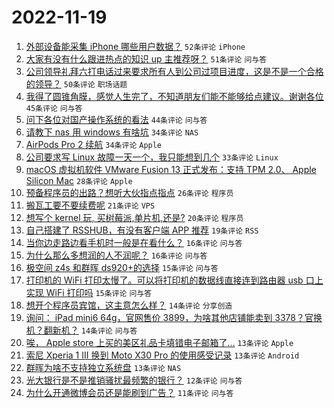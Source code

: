# 2022-11-19

1. [外部设备能采集 iPhone 哪些用户数据？](https://www.v2ex.com/t/896371) `52条评论` `iPhone`
1. [大家有没有什么跟进热点的知识 up 主推荐呀？](https://www.v2ex.com/t/896370) `51条评论` `问与答`
1. [公司领导礼拜六打电话过来要求所有人到公司过项目进度，这是不是一个合格的领导？](https://www.v2ex.com/t/896399) `50条评论` `职场话题`
1. [我得了圆锥角膜，感觉人生完了，不知道朋友们能不能够给点建议。谢谢各位](https://www.v2ex.com/t/896412) `45条评论` `问与答`
1. [问下各位对国产操作系统的看法](https://www.v2ex.com/t/896404) `44条评论` `问与答`
1. [请教下 nas 用 windows 有啥坑](https://www.v2ex.com/t/896363) `34条评论` `NAS`
1. [AirPods Pro 2 续航](https://www.v2ex.com/t/896366) `34条评论` `Apple`
1. [公司要求写 Linux 故障一天一个，我只能想到几个](https://www.v2ex.com/t/896393) `33条评论` `Linux`
1. [macOS 虚拟机软件 VMware Fusion 13 正式发布：支持 TPM 2.0、 Apple Silicon Mac](https://www.v2ex.com/t/896350) `28条评论` `Apple`
1. [预备程序员的出路？想听大伙指点指点](https://www.v2ex.com/t/896437) `26条评论` `程序员`
1. [搬瓦工要不要续费呢](https://www.v2ex.com/t/896392) `21条评论` `VPS`
1. [想写个 kernel 玩, 买树莓派,单片机,还是?](https://www.v2ex.com/t/896424) `20条评论` `程序员`
1. [自己搭建了 RSSHUB，有没有客户端 APP 推荐](https://www.v2ex.com/t/896379) `19条评论` `RSS`
1. [当你边走路边看手机时一般是在看什么？](https://www.v2ex.com/t/896428) `16条评论` `问与答`
1. [为什么那么多想润的人不润呢？](https://www.v2ex.com/t/896402) `16条评论` `问与答`
1. [极空间 z4s 和群晖 ds920+的选择](https://www.v2ex.com/t/896397) `15条评论` `问与答`
1. [打印机的 WiFi 打印太慢了。可以将打印机的数据线直接连到路由器 usb 口上实现 WiFi 打印吗](https://www.v2ex.com/t/896356) `15条评论` `问与答`
1. [想开个程序员宾馆，这主意怎么样？](https://www.v2ex.com/t/896467) `14条评论` `分享创造`
1. [询问： iPad mini6 64g，官网售价 3899，为啥其他店铺能卖到 3378？官换机？翻新机？](https://www.v2ex.com/t/896355) `14条评论` `问与答`
1. [唉， Apple store 上买的美区礼品卡填错电子邮箱了...](https://www.v2ex.com/t/896469) `13条评论` `Apple`
1. [索尼 Xperia 1 III 换到 Moto X30 Pro 的使用感受记录](https://www.v2ex.com/t/896439) `13条评论` `Android`
1. [群晖为啥不支持独立系统盘](https://www.v2ex.com/t/896351) `13条评论` `NAS`
1. [光大银行是不是推销骚扰最频繁的银行？](https://www.v2ex.com/t/896358) `12条评论` `问与答`
1. [为什么开通微博会员还是能刷到广告？](https://www.v2ex.com/t/896466) `11条评论` `问与答`

